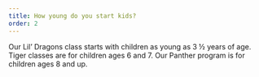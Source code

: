 ```yaml
---
title: How young do you start kids?
order: 2
---
```



Our Lil’ Dragons class starts with children as young as 3 ½ years of age. Tiger classes are for children ages 6 and 7. Our Panther program is for children ages 8 and up.